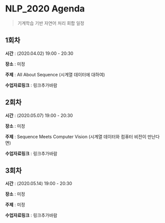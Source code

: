 # NLP_2020 Agenda
> 기계학습 기반 자연어 처리 회합 일정

## 1회차
**시간** : (2020.04.02) 19:00 - 20:30

**장소** : 미정

**주제** : All About Sequence (시계열 데이터에 대하여)

**수업자료링크** : 링크추가바람

## 2회차
**시간** : (2020.05.07) 19:00 - 20:30

**장소** : 미정

**주제** : Sequence Meets Computer Vision (시계열 데이터와 컴퓨터 비전이 만난다면)

**수업자료링크** : 링크추가바람

## 3회차
**시간** : (2020.05.14) 19:00 - 20:30

**장소** : 미정

**주제** : 미정

**수업자료링크** : 링크추가바람
